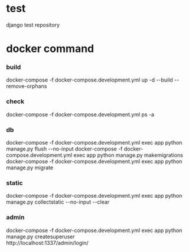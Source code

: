 # test
django test repository

# docker command

### build
docker-compose -f docker-compose.development.yml up -d --build --remove-orphans

### check
docker-compose -f docker-compose.development.yml ps -a

### db
docker-compose -f docker-compose.development.yml exec app python manage.py flush --no-input
docker-compose -f docker-compose.development.yml exec app python manage.py makemigrations
docker-compose -f docker-compose.development.yml exec app python manage.py migrate

### static
docker-compose -f docker-compose.development.yml exec app python manage.py collectstatic --no-input --clear

### admin
docker-compose -f docker-compose.development.yml exec app python manage.py createsuperuser  
http://localhost:1337/admin/login/
